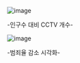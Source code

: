 ![image](https://github.com/0204hyoj/Comparison-of-cctv-population/assets/89888712/7431ed1f-4144-459d-83d8-cc90ab1dbbd9)

-인구수 대비 CCTV 개수-

![image](https://github.com/0204hyoj/Comparison-of-cctv-population/assets/89888712/f703b96b-85ea-4cff-b3b0-8aad5bba22ea)

-범죄율 감소 시각화-
